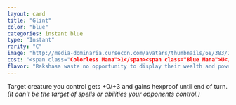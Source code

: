 ```yaml
---
layout: card
title: "Glint"
color: "blue"
categories: instant blue
type: "Instant"
rarity: "C"
image: "http://media-dominaria.cursecdn.com/avatars/thumbnails/68/383/200/283/635618466263727173.png"
cost: "<span class="Colorless Mana">1</span><span class="Blue Mana">U</span>"
flavor: "Rakshasa waste no opportunity to display their wealth and power, even in the midst of a sorcerous duel."
---
```


Target creature you control gets +0/+3 and gains hexproof until end of turn.<em>(It can't be the target of spells or abilities your opponents control.)</em>
